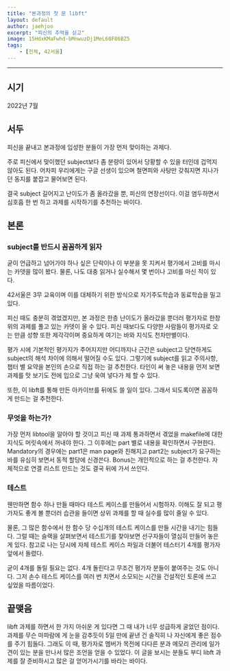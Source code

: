 ```yaml
---
title: "본과정의 첫 문 libft"
layout: default
author: jaehjoo
excerpt: "피신의 추억을 싣고"
image: 15HdxKMaFwhd-bMnwuzDj1MeL60F86BZ5
tags:
    - [전체, 42서울]
---
```

----------
## 시기
2022년 7월

## 서두
피신을 끝내고 본과정에 입성한 분들이 가장 먼저 맞이하는 과제다.

주로 피신에서 맞이했던 subject보다 좀 분량이 있어서 당황할 수 있을 터인데 겁먹지 않아도 된다. 어차피 우리에게는 구글 선생이 있으며 철면피와 사탕만 갖춰지면 지나가던 동지를 붙잡고 물어보면 된다.

결국 subject 길어지고 난이도가 좀 올라갔을 뿐, 피신의 연장선이다. 이걸 염두하면서 심호흡 한 번 하고 과제를 시작하기를 추천하는 바이다.

## 본론
### subject를 반드시 꼼꼼하게 읽자
굳이 언급하고 넘어가야 하나 싶은 단락이나 이 부분을 못 지켜서 평가에서 고비를 마시는 카뎃을 많이 봤다. 물론, 나도 대충 읽거나 실수해서 몇 번이나 고비를 마신 적이 있다.

42서울은 3무 교육이며 이를 대체하기 위한 방식으로 자기주도학습과 동료학습을 밀고 있다.

피신 때도 충분히 겪었겠지만, 본 과정은 한층 난이도가 올라갔을 뿐더러 평가자로 한창 위의 과제를 풀고 있는 카뎃이 올 수 있다. 피신 때보다도 다양한 사람들이 평가자로 오는 만큼 성향 또한 제각각이며 중요하게 여기는 바와 지식도 천차만별이다.

평가 시에 기본적인 평가지가 주어지지만 어디까지나 근간은 subject고 당연하게도 subject의 해석 차이에 의해서 떨어질 수도 있다. 그렇기에 subject를 읽고 주의사항, 챕터 별 요약을 본인의 손으로 직접 하는 걸 추천한다. 타인이 써 놓은 내용을 먼저 보면 과제를 맛 보기도 전에 입으로 그냥 욱여 넣다가 체 할 수 있다.

또한, 이 libft를 통해 만든 아카이브를 뒤에도 쓸 일이 있다. 그래서 되도록이면 꼼꼼하게 만드는 걸 추천한다.

### 무엇을 하는가?
가장 먼저 libtool을 알아야 할 것이고 피신 때 과제 통과하면서 겪었을 makefile에 대한 지식도 머릿속에서 꺼내야 한다.
그 이후에는 part 별로 내용을 확인하면서 구현한다. Mandatory의 경우에는 part1은 man page와 친해지고 part2는 subject가 요구하는 바를 유심히 보면서 동적 할당에 신경쓴다. Bonus는 개인적으로 하는 걸 추천한다. 자체적으로 연결 리스트 만드는 것도 결국 뒤에 가서 쓰인다.

### 테스트
웬만하면 함수 하나 만들 때마다 테스트 케이스를 만들어서 시험하자. 이해도 잘 되고 평가자도 좋게 볼 뿐더러 습관을 들이면 상위 과제를 할 때 실수를 많이 줄일 수 있다.

물론, 그 많은 함수에서 한 함수 당 수십개의 테스트 케이스를 만들 시간을 내기는 힘들다. 그럴 때는 슬랙을 살펴보면서 테스트기를 찾아보면 선구자들이 열심히 만들어 놓은 게 있다. 참고로 나는 당시에 자체 테스트 케이스 파일과 더불어 테스터기 4개를 평가자 앞에서 돌렸다.

굳이 4개를 돌릴 필요는 없다. 4개 돌린다고 무조건 평가자 분들이 붙여주는 것도 아니다. 그저 손수 테스트 케이스를 여러 번 치면서 소모되는 시간을 건설적인 토론에 쓰고 싶었을 따름이었다.

## 끝맺음
libft 과제를 하면서 한 가지 아쉬운 게 있다면 그 때 내가 너무 성급하게 굴었던 점이다.
과제를 무슨 마파람에 게 눈을 감추듯이 5일 만에 끝낸 건 솔직히 나 자신에게 좋은 점수를 주기 힘들다.
그래도 이 때, 평가자로 멤버가 목전에 다다른 분과 메모리 관리에 일가견이 있는 분을 만나서 많은 조언을 얻을 수 있었다.
이 글을 보시는 분들도 부디 libft 과제를 잘 준비하시고 많은 걸 얻어가시기를 바라는 바이다.